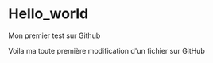# Hello_world
Mon premier test sur Github

Voila ma toute première modification d'un fichier sur GitHub
